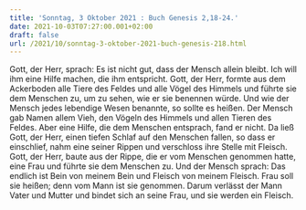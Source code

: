 ```yaml
---
title: 'Sonntag, 3 Oktober 2021 : Buch Genesis 2,18-24.'
date: 2021-10-03T07:27:00.001+02:00
draft: false
url: /2021/10/sonntag-3-oktober-2021-buch-genesis-218.html
---
```


Gott, der Herr, sprach: Es ist nicht gut, dass der Mensch allein bleibt. Ich will ihm eine Hilfe machen, die ihm entspricht. Gott, der Herr, formte aus dem Ackerboden alle Tiere des Feldes und alle Vögel des Himmels und führte sie dem Menschen zu, um zu sehen, wie er sie benennen würde. Und wie der Mensch jedes lebendige Wesen benannte, so sollte es heißen. Der Mensch gab Namen allem Vieh, den Vögeln des Himmels und allen Tieren des Feldes. Aber eine Hilfe, die dem Menschen entsprach, fand er nicht. Da ließ Gott, der Herr, einen tiefen Schlaf auf den Menschen fallen, so dass er einschlief, nahm eine seiner Rippen und verschloss ihre Stelle mit Fleisch. Gott, der Herr, baute aus der Rippe, die er vom Menschen genommen hatte, eine Frau und führte sie dem Menschen zu. Und der Mensch sprach: Das endlich ist Bein von meinem Bein und Fleisch von meinem Fleisch. Frau soll sie heißen; denn vom Mann ist sie genommen. Darum verlässt der Mann Vater und Mutter und bindet sich an seine Frau, und sie werden ein Fleisch.
